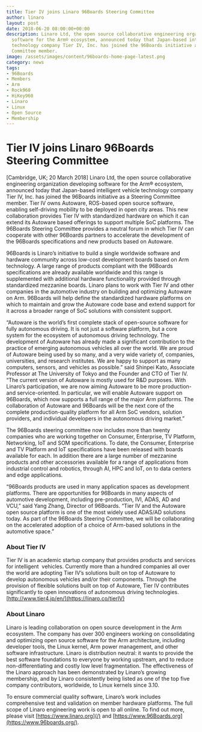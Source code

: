 ```yaml
---
title: Tier IV joins Linaro 96Boards Steering Committee
author: linaro
layout: post
date: 2018-06-20 08:00:00+00:00
description: Linaro Ltd, the open source collaborative engineering organization developing
  software for the Arm® ecosystem, announced today that Japan-based intelligent vehicle
  technology company Tier IV, Inc. has joined the 96Boards initiative as a Steering
  Committee member.
image: /assets/images/content/96boards-home-page-latest.png
category: news
tags:
- 96Boards
- Members
- Arm
- Rock960
- HiKey960
- Linaro
- Linux
- Open Source
- Membership
---
```


# Tier IV joins Linaro 96Boards Steering Committee

[Cambridge, UK; 20 March 2018] Linaro Ltd, the open source collaborative engineering organization developing software for the Arm® ecosystem, announced today that Japan-based intelligent vehicle technology company Tier IV, Inc. has joined the 96Boards initiative as a Steering Committee member. Tier IV owns Autoware, ROS-based open source software, enabling self-driving mobility to be deployed in open city areas. This new collaboration provides Tier IV with standardized hardware on which it can extend its Autoware based offerings to support multiple SoC platforms. The 96Boards Steering Committee provides a neutral forum in which Tier IV can cooperate with other 96Boards partners to accelerate the development of the 96Boards specifications and new products based on Autoware.

96Boards is Linaro’s initiative to build a single worldwide software and hardware community across low-cost development boards based on Arm technology. A large range of products compliant with the 96Boards specifications are already available worldwide and this range is supplemented with additional hardware functionality provided through standardized mezzanine boards. Linaro plans to work with Tier IV and other companies in the automotive industry on building and optimizing Autoware on Arm. 96Boards will help define the standardized hardware platforms on which to maintain and grow the Autoware code base and extend support for it across a broader range of SoC solutions with consistent support.

“Autoware is the world’s first complete stack of open-source software for fully autonomous driving. It is not just a software platform, but a core system for the ecosystem of autonomous driving technology. The development of Autoware has already made a significant contribution to the practice of emerging autonomous vehicles all over the world. We are proud of Autoware being used by so many, and a very wide variety of, companies, universities, and research institutes. We are happy to support as many computers, sensors, and vehicles as possible.” said Shinpei Kato, Associate Professor at The University of Tokyo and the Founder and CTO of Tier IV. “The current version of Autoware is mostly used for R&D purposes. With Linaro’s participation, we are now aiming Autoware to be more production- and service-oriented. In particular, we will enable Autoware support on 96Boards, which now supports a full range of the major Arm platforms. The collaboration of Autoware and 96Boards will be the next core of the complete production-quality platform for all Arm SoC vendors, solution providers, and individual developers in the autonomous driving market.”

The 96Boards steering committee now includes more than twenty companies who are working together on Consumer, Enterprise, TV Platform, Networking, IoT and SOM specifications. To date, the Consumer, Enterprise and TV Platform and IoT specifications have been released with boards available for each. In addition there are a large number of mezzanine products and other accessories available for a range of applications from industrial control and robotics, through AI, HPC and IoT, on to data centers and edge applications.

“96Boards products are used in many application spaces as development platforms. There are opportunities for 96Boards in many aspects of automotive development, including pre-production, IVI, ADAS, AD and VCU,” said Yang Zhang, Director of 96Boards. “Tier IV and the Autoware open source platform is one of the most widely used ADAS/AD solutions today. As part of the 96Boards Steering Committee, we will be collaborating on the accelerated adoption of a choice of Arm-based solutions in the automotive space.”

### About Tier IV

Tier IV is an academic startup company that provides products and services for intelligent  vehicles. Currently more than a hundred companies all over the world are adopting Tier IV’s solutions built on top of Autoware to develop autonomous vehicles and/or their components. Through the provision of flexible solutions built on top of Autoware, Tier IV contributes significantly to open innovations of autonomous driving technologies. [http://www.tier4.jp/en/](https://linaro.co/tierIV)

### About Linaro

Linaro is leading collaboration on open source development in the Arm ecosystem. The company has over 300 engineers working on consolidating and optimizing open source software for the Arm architecture, including developer tools, the Linux kernel, Arm power management, and other software infrastructure. Linaro is distribution neutral: it wants to provide the best software foundations to everyone by working upstream, and to reduce non-differentiating and costly low level fragmentation. The effectiveness of the Linaro approach has been demonstrated by Linaro’s growing membership, and by Linaro consistently being listed as one of the top five company contributors, worldwide, to Linux kernels since 3.10.

To ensure commercial quality software, Linaro’s work includes comprehensive test and validation on member hardware platforms. The full scope of Linaro engineering work is open to all online. To find out more, please visit [https://www.linaro.org](/) and [https://www.96Boards.org](https://www.96boards.org/).